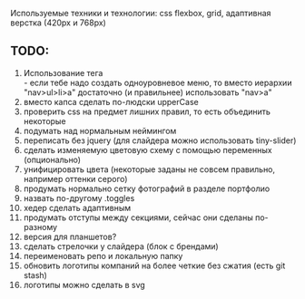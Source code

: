 Используемые техники и технологии:
css flexbox, grid, адаптивная верстка (420px и 768px)

## TODO:

1. Использование тега <nav> - если тебе надо создать одноуровневое меню, то вместо иерархии "nav>ul>li>a" достаточно (и правильнее) использовать "nav>a"
2. вместо капса сделать по-людски upperCase
3. проверить css на предмет лишних правил, то есть объединить некоторые
4. подумать над нормальным неймингом
5. переписать без jquery (для слайдера можно использовать tiny-slider)
6. сделать изменяемую цветовую схему с помощью переменных (опционально)
7. унифицировать цвета (некоторые заданы не совсем правильно, например оттенки серого)
8. продумать нормально сетку фотографий в разделе портфолио
9. назвать по-другому .toggles
10. хедер сделать адаптивным
11. продумать отступы между секциями, сейчас они сделаны по-разному
12. версия для планшетов?
13. сделать стрелочки у слайдера (блок с брендами)
14. переименовать репо и локальную папку
15. обновить логотипы компаний на более четкие без сжатия (есть git stash)
16. логотипы можно сделать в svg